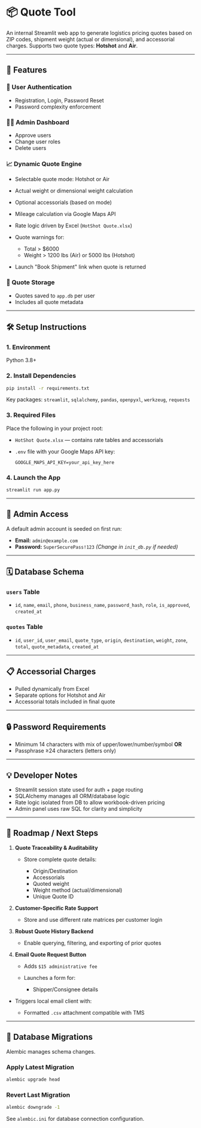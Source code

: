 # 📦 Quote Tool

An internal Streamlit web app to generate logistics pricing quotes based on ZIP codes, shipment weight (actual or dimensional), and accessorial charges. Supports two quote types: **Hotshot** and **Air**.

---

## 🚀 Features

### 🔐 User Authentication

* Registration, Login, Password Reset
* Password complexity enforcement

### 🧑‍💼 Admin Dashboard

* Approve users
* Change user roles
* Delete users

### 📈 Dynamic Quote Engine

* Selectable quote mode: Hotshot or Air
* Actual weight or dimensional weight calculation
* Optional accessorials (based on mode)
* Mileage calculation via Google Maps API
* Rate logic driven by Excel (`HotShot Quote.xlsx`)
* Quote warnings for:

  * Total > \$6000
  * Weight > 1200 lbs (Air) or 5000 lbs (Hotshot)
* Launch "Book Shipment" link when quote is returned

### 📂 Quote Storage

* Quotes saved to `app.db` per user
* Includes all quote metadata

---

## 🛠 Setup Instructions

### 1. Environment

Python 3.8+

### 2. Install Dependencies

```bash
pip install -r requirements.txt
```

Key packages: `streamlit`, `sqlalchemy`, `pandas`, `openpyxl`, `werkzeug`, `requests`

### 3. Required Files

Place the following in your project root:

* `HotShot Quote.xlsx` — contains rate tables and accessorials
* `.env` file with your Google Maps API key:

  ```
  GOOGLE_MAPS_API_KEY=your_api_key_here
  ```

### 4. Launch the App

```bash
streamlit run app.py
```

---

## 🔧 Admin Access

A default admin account is seeded on first run:

* **Email:** `admin@example.com`
* **Password:** `SuperSecurePass!123`
  *(Change in `init_db.py` if needed)*

---

## 🗓 Database Schema

### `users` Table

* `id`, `name`, `email`, `phone`, `business_name`, `password_hash`, `role`, `is_approved`, `created_at`

### `quotes` Table

* `id`, `user_id`, `user_email`, `quote_type`, `origin`, `destination`, `weight`, `zone`, `total`, `quote_metadata`, `created_at`

---

## 📋 Accessorial Charges

* Pulled dynamically from Excel
* Separate options for Hotshot and Air
* Accessorial totals included in final quote

---

## 🔒 Password Requirements

* Minimum 14 characters with mix of upper/lower/number/symbol
  **OR**
* Passphrase ≥24 characters (letters only)

---

## 💡 Developer Notes

* Streamlit session state used for auth + page routing
* SQLAlchemy manages all ORM/database logic
* Rate logic isolated from DB to allow workbook-driven pricing
* Admin panel uses raw SQL for clarity and simplicity

---

## 📌 Roadmap / Next Steps

1. **Quote Traceability & Auditability**

   * Store complete quote details:

     * Origin/Destination
     * Accessorials
     * Quoted weight
     * Weight method (actual/dimensional)
     * Unique Quote ID

2. **Customer-Specific Rate Support**

   * Store and use different rate matrices per customer login

3. **Robust Quote History Backend**

   * Enable querying, filtering, and exporting of prior quotes

4. **Email Quote Request Button**

   * Adds `$15 administrative fee`
   * Launches a form for:

     * Shipper/Consignee details
  * Triggers local email client with:

     * Formatted `.csv` attachment compatible with TMS

---

## 🧮 Database Migrations

Alembic manages schema changes.

### Apply Latest Migration

```bash
alembic upgrade head
```

### Revert Last Migration

```bash
alembic downgrade -1
```

See `alembic.ini` for database connection configuration.
